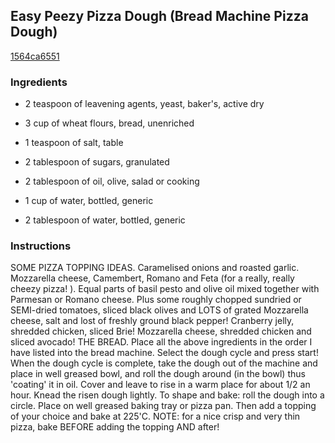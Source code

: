 ## Easy Peezy Pizza Dough (Bread Machine Pizza Dough)

[1564ca6551](http://www.food.com/recipe/easy-peezy-pizza-dough-bread-machine-pizza-dough-35805)

### Ingredients

 - 2 teaspoon of leavening agents, yeast, baker's, active dry

 - 3 cup of wheat flours, bread, unenriched

 - 1 teaspoon of salt, table

 - 2 tablespoon of sugars, granulated

 - 2 tablespoon of oil, olive, salad or cooking

 - 1 cup of water, bottled, generic

 - 2 tablespoon of water, bottled, generic

### Instructions

SOME PIZZA TOPPING IDEAS. Caramelised onions and roasted garlic. Mozzarella cheese, Camembert, Romano and Feta (for a really, really cheezy pizza! ). Equal parts of basil pesto and olive oil mixed together with Parmesan or Romano cheese. Plus some roughly chopped sundried or SEMI-dried tomatoes, sliced black olives and LOTS of grated Mozzarella cheese, salt and lost of freshly ground black pepper! Cranberry jelly, shredded chicken, sliced Brie! Mozzarella cheese, shredded chicken and sliced avocado! THE BREAD. Place all the above ingredients in the order I have listed into the bread machine. Select the dough cycle and press start! When the dough cycle is complete, take the dough out of the machine and place in well greased bowl, and roll the dough around (in the bowl) thus 'coating' it in oil. Cover and leave to rise in a warm place for about 1/2 an hour. Knead the risen dough lightly. To shape and bake: roll the dough into a circle. Place on well greased baking tray or pizza pan. Then add a topping of your choice and bake at 225'C. NOTE: for a nice crisp and very thin pizza, bake BEFORE adding the topping AND after!